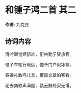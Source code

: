 # 和锺子鸿二首  其二

**作者**: 刘克庄

## 诗词内容

清吟颇觉续貂难，衔袖勤于贽热官。

怪子车轮行地远，愧予门户似冰寒。

舂粱礼数呼儿具，覆醤文章怕客看。

老去商歌声满屋，孰云野处寂无懽。

